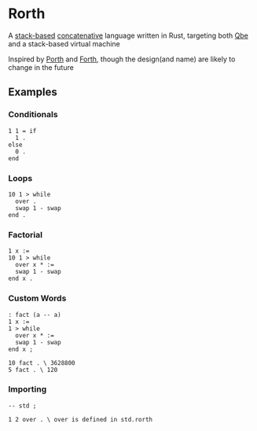 # Rorth

A [stack-based](https://en.wikipedia.org/wiki/Stack-oriented_programming) [concatenative](https://en.wikipedia.org/wiki/Concatenative_programming_language) language written in Rust, targeting both [Qbe](https://c9x.me/compile/) and a stack-based virtual machine

Inspired by [Porth](https://gitlab.com/tsoding/porth) and [Forth](https://en.wikipedia.org/wiki/Forth_(programming_language)), though the design(and name) are likely to change in the future

## Examples

### Conditionals
```forth
1 1 = if
  1 .
else 
  0 .
end 
```

### Loops
```forth
10 1 > while
  over . 
  swap 1 - swap
end .
```

### Factorial
```forth
1 x :=
10 1 > while
  over x * :=
  swap 1 - swap
end x .
```

### Custom Words
```forth
: fact (a -- a) 
1 x := 
1 > while 
  over x * := 
  swap 1 - swap 
end x ; 

10 fact . \ 3628800
5 fact . \ 120
```

### Importing 
```forth
-- std ;

1 2 over . \ over is defined in std.rorth
```
